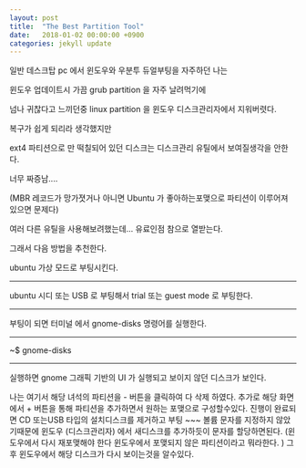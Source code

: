 ```yaml
---
layout: post
title:  "The Best Partition Tool"
date:   2018-01-02 00:00:00 +0900
categories: jekyll update
---
```


일반 데스크탑 pc 에서 윈도우와 우분투 듀얼부팅을 자주하던 나는 

윈도우 업데이트시 가끔 grub partition 을 자주 날려먹기에 

넘나 귀찮다고 느끼던중 linux partition 을 윈도우 디스크관리자에서 지워버렷다.

복구가  쉽게 되리라 생각했지만 

ext4 파티션으로 만 떡칠되어 있던 디스크는 디스크관리 유틸에서 보여질생각을 안한다.

너무 짜증남.... 

(MBR 레코드가 망가졋거나 아니면 Ubuntu 가 좋아하는포맺으로 파티션이 이루어져 있으면 문제다)


여러 다른 유틸을 사용해보려했는데... 유료인점  참으로 열받는다.

그래서 다음 방법을 추천한다.

ubuntu 가상 모드로 부팅시킨다.

-----------------
ubuntu 시디 또는 USB 로 부팅해서 trial 또는 guest mode 로 부팅한다.

-----------------


부팅이 되면  터미널 에서 gnome-disks  명령어를 실행한다.

-----------------

~$ gnome-disks

-----------------

실행하면 gnome 그래픽 기반의 UI 가 실행되고 보이지 않던 디스크가 보인다. 

나는 여기서 해당 녀석의 파티션을 - 버튼을 클릭하여 다 삭제 하였다.
추가로 해당 화면에서 + 버튼을 통해 파티션을 추가하면서 원하는 포맺으로 구성할수있다.
진행이 완료되면 CD 또는USB 타입의 설치디스크를 제거하고 부팅 ~~~
볼륨 문자를 지정하지 않았기때문에 윈도우 (디스크관리자) 에서 새디스크를 추가하듯이 문자를 할당하면된다.
(윈도우에서 다시 재포맺해야 한다 윈도우에서 포맺되지 않은 파티션이라고 뭐라한다. )
그후 윈도우에서 해당 디스크가 다시 보이는것을 알수있다.


